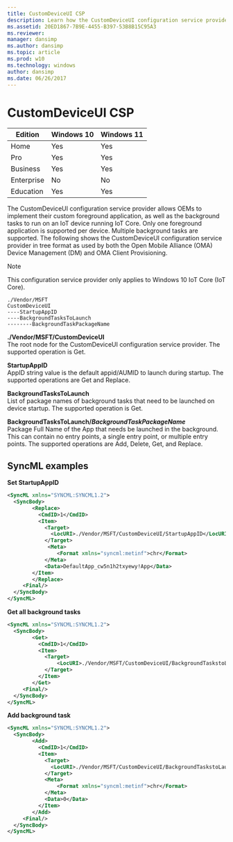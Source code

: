 ```yaml
---
title: CustomDeviceUI CSP
description: Learn how the CustomDeviceUI configuration service provider (CSP) allows OEMs to implement their custom foreground application.
ms.assetid: 20ED1867-7B9E-4455-B397-53B8B15C95A3
ms.reviewer: 
manager: dansimp
ms.author: dansimp
ms.topic: article
ms.prod: w10
ms.technology: windows
author: dansimp
ms.date: 06/26/2017
---
```


# CustomDeviceUI CSP

|Edition|Windows 10|Windows 11|
|--- |--- |--- |
|Home|Yes|Yes|
|Pro|Yes|Yes|
|Business|Yes|Yes|
|Enterprise|No|No|
|Education|Yes|Yes|

The CustomDeviceUI configuration service provider allows OEMs to implement their custom foreground application, as well as the background tasks to run on an IoT device running IoT Core. Only one foreground application is supported per device. Multiple background tasks are supported.
The following shows the CustomDeviceUI configuration service provider in tree format as used by both the Open Mobile Alliance (OMA) Device Management (DM) and OMA Client Provisioning.

> [!NOTE]
> This configuration service provider only applies to Windows 10 IoT Core (IoT Core).

```
./Vendor/MSFT
CustomDeviceUI
----StartupAppID
----BackgroundTasksToLaunch
--------BackgroundTaskPackageName
```

<a href="" id="./Vendor/MSFT/CustomDeviceUI"></a>**./Vendor/MSFT/CustomDeviceUI**  
The root node for the CustomDeviceUI configuration service provider. The supported operation is Get.

<a href="" id="StartupAppID"></a>**StartupAppID**  
AppID string value is the default appid/AUMID to launch during startup. The supported operations are Get and Replace.

<a href="" id="BackgroundTasksToLaunch"></a>**BackgroundTasksToLaunch**  
List of package names of background tasks that need to be launched on device startup. The supported operation is Get.

<a href="" id="BackgroundTasksToLaunch/BackgroundTaskPackageName"></a>**BackgroundTasksToLaunch/**<strong>*BackgroundTaskPackageName*</strong>  
Package Full Name of the App that needs be launched in the background. This can contain no entry points, a single entry point, or multiple entry points. The supported operations are Add, Delete, Get, and Replace.

## SyncML examples

**Set StartupAppID**

```xml
<SyncML xmlns="SYNCML:SYNCML1.2">
  <SyncBody>      
        <Replace>
          <CmdID>1</CmdID>
          <Item>
            <Target>
              <LocURI>./Vendor/MSFT/CustomDeviceUI/StartupAppID</LocURI>
            </Target>       
             <Meta>
                <Format xmlns="syncml:metinf">chr</Format>
            </Meta>
            <Data>DefaultApp_cw5n1h2txyewy!App</Data>
        </Item>
        </Replace>        
     <Final/>
  </SyncBody>
</SyncML>
```

**Get all background tasks**

```xml
<SyncML xmlns="SYNCML:SYNCML1.2">
  <SyncBody>      
        <Get>
          <CmdID>1</CmdID>
          <Item>
            <Target>
                <LocURI>./Vendor/MSFT/CustomDeviceUI/BackgroundTaskstoLaunch?list=Struct</LocURI>
            </Target>
          </Item>
        </Get>        
     <Final/>
  </SyncBody>
</SyncML>
```

**Add background task**

```xml
<SyncML xmlns="SYNCML:SYNCML1.2">
  <SyncBody>      
        <Add>
          <CmdID>1</CmdID>
          <Item>
            <Target>
              <LocURI>./Vendor/MSFT/CustomDeviceUI/BackgroundTaskstoLaunch/BackgroundService1_1.3.0.1_neutral__8wekyb3d8bbwe</LocURI>
            </Target>
            <Meta>
                <Format xmlns="syncml:metinf">chr</Format>
            </Meta>
            <Data>0</Data>
          </Item>
        </Add>        
     <Final/>
  </SyncBody>
</SyncML>
```

 

 






